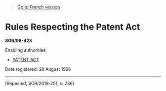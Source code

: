 > [Go to French version](/fr/Règlements/Décrets,%20ordonnances%20et%20règlements%20statutaires/96/423.md)

# Rules Respecting the Patent Act

**SOR/96-423**

Enabling authorities: 
- [PATENT ACT](/en/Acts/Revised%20Statutes%20of%20Canada/P/P-4.md)

Date registered: 28 August 1996

----------


[Repealed, SOR/2019-251, s. 236]

